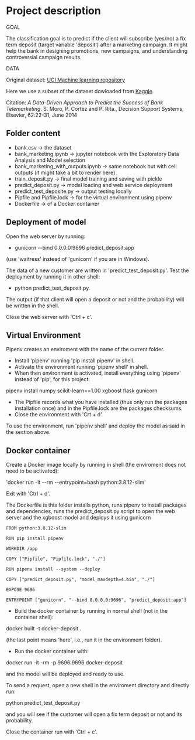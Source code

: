 # Project description 

GOAL 

The classification goal is to predict if the client will subscribe (yes/no) a fix term deposit (target variable 'deposit') after a marketing campaign. It might help the bank in designing promotions, new campaigns, and understanding controversial campaign results.

DATA

Original dataset: [UCI Machine learning repository](https://archive.ics.uci.edu/ml/datasets/Bank%2BMarketing)

Here we use a subset of the dataset dowloaded from [Kaggle](https://www.kaggle.com/janiobachmann/bank-marketing-dataset).

Citation: _A Data-Driven Approach to Predict the Success of Bank Telemarketing_. S. Moro, P. Cortez and P. Rita., Decision Support Systems, Elsevier, 62:22-31, June 2014


## Folder content 

<ul>
<li> bank.csv -> the dataset </li>
<li> bank_marketing.ipynb -> jupyter notebook with the Exploratory Data Analysis and Model selection </li>
<li> bank_marketing_with_outputs.ipynb -> same notebook but with cell outputs (it might take a bit to render here) </li>
<li> train_deposit.py -> final model training and saving with pickle </li>
<li> predict_deposit.py -> model loading and web service deployment</li>
<li> predict_test_deposite.py -> output testing locally </li>
<li> Pipfile and Pipfile.lock -> for the virtual environment using pipenv </li>
<li> Dockerfile -> of a Docker container </li>
</ul>

## Deployment of model

Open the web server by running:

+ gunicorn --bind 0.0.0.0:9696 predict_deposit:app

(use 'waitress' instead of 'gunicorn' if you are in Windows).

The data of a new customer are written in 'predict_test_deposit.py'. Test the deployment by running it in other shell: 

+ python predict_test_deposit.py. 

The output (if that client will open a deposit or not and the probability) will be written in the shell.

Close the web server with 'Ctrl + c'.

## Virtual Environment 

Pipenv creates an enviroment with the name of the current folder. 

+ Install 'pipenv' running 'pip install pipenv' in shell.
+ Activate the environment running 'pipenv shell' in shell.
+ When then environment is activated, install everything using 'pipenv' instead of 'pip', for this project:

pipenv install numpy scikit-learn==1.00 xgboost flask gunicorn

+ The Pipfile records what you have installed (thus only run the packages installation once) and in the Pipfile.lock are the packages checksums.
+ Close the environment with 'Crt + d'

To use the environment, run 'pipenv shell' and deploy the model as said in the section above.

## Docker container

Create a Docker image locally by running in shell (the enviroment does not need to be activated):

'docker run -it --rm --entrypoint=bash python:3.8.12-slim'

Exit with 'Ctrl + d'.

The Dockerfile is this folder installs python, runs pipenv to install packages and dependencies, runs the predict_deposit.py script to open the web server and the xgboost model and deploys it using gunicorn

~~~~
FROM python:3.8.12-slim

RUN pip install pipenv

WORKDIR /app

COPY ["Pipfile", "Pipfile.lock", "./"]

RUN pipenv install --system --deploy

COPY ["predict_deposit.py", "model_maxdepth=4.bin", "./"]

EXPOSE 9696

ENTRYPOINT ["gunicorn", "--bind 0.0.0.0:9696", "predict_deposit:app"]
~~~~

+ Build the docker container by running in normal shell (not in the container shell): 

docker built -t docker-deposit . 

(the last point means 'here', i.e., run it in the environment folder).

+ Run the docker container with: 

docker run -it -rm -p 9696:9696 docker-deposit 

and the model will be deployed and ready to use.

To send a request, open a new shell in the enviroment directory and directly run:

python predict_test_deposit.py

and you will see if the customer will open a fix term deposit or not and its probability.

Close the container run with 'Ctrl + c'.